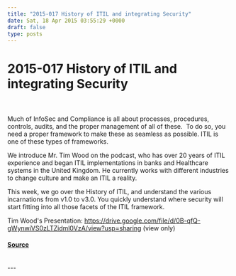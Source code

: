 ```yaml
---
title: "2015-017 History of ITIL and integrating Security"
date: Sat, 18 Apr 2015 03:55:29 +0000
draft: false
type: posts
---
```

# 2015-017 History of ITIL and integrating Security

<br/>

<br/>
Much of InfoSec and Compliance is all about processes, procedures, controls, audits, and the proper management of all of these.  To do so, you need a proper framework to make these as seamless as possible. ITIL is one of these types of frameworks.

We introduce Mr. Tim Wood on the podcast, who has over 20 years of ITIL experience and began ITIL implementations in banks and Healthcare systems in the United Kingdom. He currently works with different industries to change culture and make an ITIL a reality.

This week, we go over the History of ITIL, and understand the various incarnations from v1.0 to v3.0. You quickly understand where security will start fitting into all those facets of the ITIL framework.

Tim Wood's Presentation: https://drive.google.com/file/d/0B-qfQ-gWynwiVS0zLTZidml0VzA/view?usp=sharing (view only)

#### [Source](https://traffic.libsyn.com/secure/brakeingsecurity/2015-017_ITIL_and_infosec.mp3)

<br/>
---
